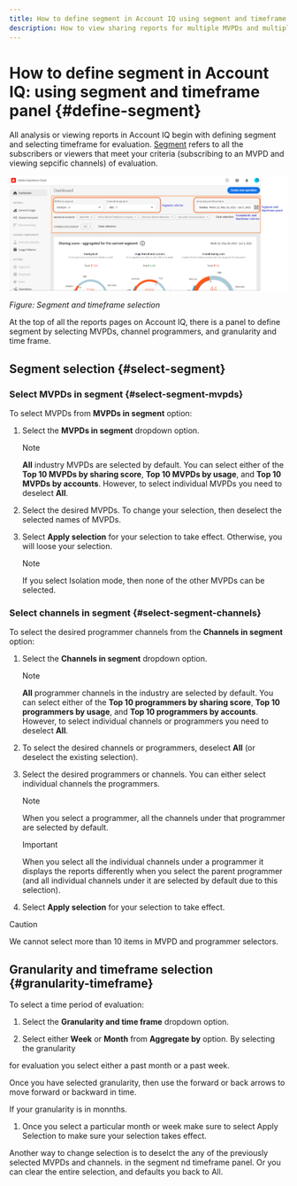 ```yaml
---
title: How to define segment in Account IQ using segment and timeframe panel
description: How to view sharing reports for multiple MVPDs and multiple programmer channels.
---
```


# How to define segment in Account IQ: using segment and timeframe panel {#define-segment}

All analysis or viewing reports in Account IQ begin with defining segment and selecting timeframe for evaluation. [Segment](/help/AccountIQ/product-concepts.md#segmet-def) refers to all the subscribers or viewers that meet your criteria (subscribing to an MVPD and viewing sepcific channels) of evaluation.

![](assets/segment-panel.png)

*Figure: Segment and timeframe selection*

At the top of all the reports pages on Account IQ, there is a panel to define segment by selecting MVPDs, channel programmers, and granularity and time frame.

## Segment selection {#select-segment}

### Select MVPDs in segment {#select-segment-mvpds}

To select MVPDs from **MVPDs in segment** option:

1. Select the **MVPDs in segment** dropdown option.

   >[!NOTE]
   >
   >**All** industry MVPDs are selected by default. You can select either of the **Top 10 MVPDs by sharing score**, **Top 10 MVPDs by usage**, and **Top 10 MVPDs by accounts**. However, to select individual MVPDs you need to deselect **All**.

1. Select the desired MVPDs.
    To change your selection, then deselect the selected names of MVPDs.

1. Select **Apply selection** for your selection to take effect. Otherwise, you will loose your selection.

   >[!NOTE]
   >
   >If you select Isolation mode, then none of the other MVPDs can be selected.

### Select channels in segment {#select-segment-channels}

To select the desired programmer channels from the **Channels in segment** option:

1. Select the **Channels in segment** dropdown option.

   >[!NOTE]
   >
   >**All** programmer channels in the industry are selected by default. You can select either of the **Top 10 programmers by sharing score**, **Top 10 programmers by usage**, and **Top 10 programmers by accounts**. However, to select individual channels or programmers you need to deselect **All**.

1. To select the desired channels or programmers, deselect **All** (or deselect the existing selection).

1. Select the desired programmers or channels. You can either select individual channels the programmers.

   >[!NOTE]
   >
   >When you select a programmer, all the channels under that programmer are selected by default.

   >[!IMPORTANT]
   >
   >When you select all the individual channels under a programmer it displays the reports differently when you select the parent programmer (and all individual channels under it are selected by default due to this selection).

1. Select **Apply selection** for your selection to take effect.

>[!CAUTION]
>
>We cannot select more than 10 items in MVPD and programmer selectors.

## Granularity and timeframe selection {#granularity-timeframe}

To select a time period of evaluation:

1. Select the **Granularity and time frame** dropdown option.

1. Select either **Week** or **Month** from **Aggregate by** option. By selecting  the granularity

 for evaluation you select either a past month or a past week.

Once you have selected granularity, then use the forward or back arrows to move forward or backward in time.

If your granularity is in monnths.

1. Once you select a particular month or week make sure to select Apply Selection to make sure your selection takes effect.




Another way to change selection is to deselct the any of the previously selected MVPDs and channels. in the segment nd timeframe panel. Or you can clear the entire selection, and defaults you back to All.